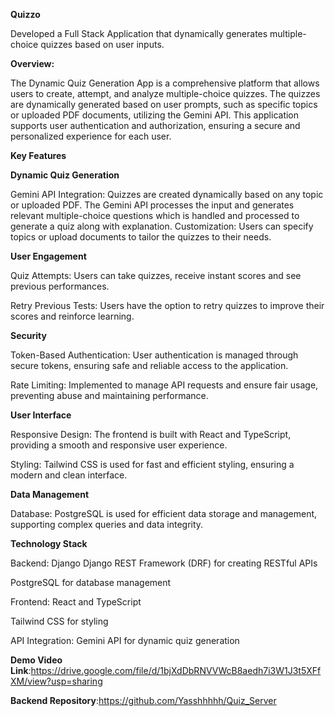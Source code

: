 


********Quizzo********

Developed a Full Stack Application that dynamically generates multiple-choice quizzes based on user inputs.

**Overview:**

The Dynamic Quiz Generation App is a comprehensive platform that allows users to create, attempt, and analyze multiple-choice quizzes. The quizzes are dynamically generated based on user prompts, such as specific topics or uploaded PDF documents, utilizing the Gemini API. This application supports user authentication and authorization, ensuring a secure and personalized experience for each user.

**Key Features**

**Dynamic Quiz Generation**

Gemini API Integration: Quizzes are created dynamically based on any topic or uploaded PDF. The Gemini API processes the input and generates relevant multiple-choice questions which is handled and processed to generate a quiz along with explanation.
Customization: Users can specify topics or upload documents to tailor the quizzes to their needs.

**User Engagement**

Quiz Attempts: Users can take quizzes, receive instant scores and see previous performances.

Retry Previous Tests: Users have the option to retry quizzes to improve their scores and reinforce learning.

**Security**

Token-Based Authentication: User authentication is managed through secure tokens, ensuring safe and reliable access to the application.

Rate Limiting: Implemented to manage API requests and ensure fair usage, preventing abuse and maintaining performance.

**User Interface**

Responsive Design: The frontend is built with React and TypeScript, providing a smooth and responsive user experience.

Styling: Tailwind CSS is used for fast and efficient styling, ensuring a modern and clean interface.

**Data Management**

Database: PostgreSQL is used for efficient data storage and management, supporting complex queries and data integrity.

**Technology Stack**

Backend: Django
Django REST Framework (DRF) for creating RESTful APIs

PostgreSQL for database management

Frontend: React and TypeScript

Tailwind CSS for styling

API Integration: Gemini API for dynamic quiz generation

**Demo Video Link**:https://drive.google.com/file/d/1bjXdDbRNVVWcB8aedh7i3W1J3t5XFfXM/view?usp=sharing

**Backend Repository**:https://github.com/Yasshhhhh/Quiz_Server

